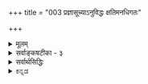 +++
title = "003 प्रज्ञासूच्याऽनुविद्धः क्षतिमनधिगतः"

+++
<details><summary>मूलम्</summary>

प्रज्ञासूच्याऽनुविद्धः क्षतिमनधिगतः कर्कशात्तर्कशाणाच्छुद्धो नानापरीक्षास्वशिथिलविहिते मानसूत्रे निबद्धः ।  
आतन्वानः प्रकाशं बहुमुखमखिलत्रासवैधुर्यधुर्यो धार्यो हेतुर्जयादेः स्वहृदि सहृदयैस्॥ ३ ॥
</details>

<details><summary>सर्वाङ्कषटीका - ३</summary>

उपादेयत्वोपयोगितयैव विषयवैशिष्ट्यम्, प्रयोजनम्, नाम्न औचित्यं च प्रदर्शयति – प्रज्ञेत्यादिना । तत्त्वान्येव मुक्ताः, तासां कलापः । एवं तत्त्वानां मुक्तात्वेन, ग्रन्थस्यास्य तत्त्वमुक्त्ताक - लापत्त्वेन रूपणार्थमुभयानुगतान् धर्मान् श्लेषेण प्रतिपादयति । **प्रज्ञासूच्यानुविद्धः** = ग्रन्थस्त्वयं प्रज्ञाख्यया सूच्याऽनुविद्धः । एवं **कर्कशात्** = कठोरात् तर्काख्यशाणात् **क्षति** = आघातम् अनधिगतः । दुस्तर्कदूर इत्यर्थः। इतररत्नानां शाणाघातः अनिवार्यः । मुक्तानां तु नास्ति शाणाघात इति विशेषः । नानापरीक्षासु **शुद्धः** = नानाविधतत्त्वविचारेषु नानाविधरत्नपरीक्षासु च शुद्धत्वेन निर्णीतः । अशिथिलं यथा **तथा=** = सुदृढमिति यावत्, विहिते मानाख्ये सूत्रे निबद्धः । बहुमुखं **प्रकाशम्** = अनेकरीत्या तत्त्वानां ज्ञानम्, भास्वरतां च आतन्वानः । अखिलाः **त्रासादयः** = संभावितशङ्कात्वादिग्रन्थदोषाः, रत्नदोषाश्च, तेषां **वैधुर्येण** = राहित्येन **धुर्यः** = सर्वश्रेष्ठत्वेन निश्चितः । जयादेः शास्त्रे लोके च हेतुः **सहृदयैः** = मात्सर्यादिहीनैः **हृदि** = मनसि, हृदये च **धार्यः** = धर्तुं अर्हः । धर्तुमर्हन्ति सन्तः । ग्रन्थस्य मनसि धारणेन प्रमेयशुद्धया स्वमतनिष्कर्षः, वादादिकेलिषु जयश्च, मुक्ताहाराणां धारणेन लोके आरोग्यादिप्राप्तिः, सर्वकार्यजयश्च अवश्यं भवेदेव । ग्रन्थान्ते 'स्यादित्थं शिक्षितार्थः ' ( अद्रव्य. 139 ) इत्यादिना एतद्ग्रन्थाध्ययनस्य जयहेतुत्वमुच्यते । 'कर्कशात्तर्कशाणात् क्षतिमनधिगतः' इत्यनेन वेदान्तशास्त्रस्य दुस्तर्कैरनभिभवः उक्तः ॥ 

[[5]]



यद्यपि 'आर्ष धर्मोपदेशं च' इत्यादिना हि तर्कानुग्रहः वेदस्याप्यभिहितः । अत एव नयसूत्रात्मकस्य वेदान्तशास्त्रस्य प्रवृत्तिरुपवर्ण्यते; अथापि दुर्बलप्रकृतिदृष्ट्यैव तर्कानुग्रहः प्रमाणानामपेक्ष्यते । के ते दुर्बलाः ? ये बुद्धिं स्वतन्त्रां वर्धयन्ति स्म, त एवाध्यात्मक्षेत्रे दुर्बलाः । किं नाम दौर्बल्यम् ? स्वोदेशसाधनासमर्थान्तःकरणवत्त्वं दौर्बल्यम् । बुद्धिर्हि सतां स्वत एव ऋजुमार्ग एव गच्छेत् । 'प्रकृतेस्सुकुमारतरं न किञ्चिदस्ति' इति हि वृद्धाः । अत एव चोक्तं शुकेन 'यक्ष मूढतमो लोके यश्च बुद्धेः परं गतः । तावुभौ सुखमेधेते किश्यत्यन्तरितो जनः ॥' (भाग 3-7-17) इति । बुद्धिरेव खलु व्यक्ता प्रथमा माया । तत्त्वं तु बुद्ध्यतीतम् । 'बुद्धेरात्मा महान् परः । महतः परमव्यक्तमव्यक्तात्पुरुषः परः ॥' (कठ. 1-3-10) इति हि श्रूयते । तावता बुद्धेरगोचर एव तत्त्वमिति न मन्तव्यम्, 'दृश्यते त्वग्रियया बुद्ध्या ' ( कठ. 1-3-12) इत्यादिश्रुतेः । अत्रापि ‘अग्रियया' 'सूक्ष्मया' इति विशेषणेऽवधेये । ज्ञानसदृशया बुद्ध्येत्यवगम्यताम् । ननु किमिदमुच्यते; बुद्धिरन्या, ज्ञानमन्यदिति ? मा संरंभः । जानामि संरंभकारणम् । एतद्विचारः स्वावसरे विस्तरेण भविष्यति (बुद्धि. 4) । एवञ्च येषां बुद्धिः स्वतन्त्रा संवृत्ता त एव क्लिश्यन्ति । एतेषां कृत एव विचारशास्त्रं प्रवृत्तम् । अत एव 'वेदाख्यशास्त्राविरोधिना तर्केण' इत्यनेन तर्कस्य मर्यादा व्यधायि ॥ 

I 

ननु भोः ! किमुच्यते, वेदाख्यशास्त्राविरोधिना तर्केणेति ? तर्कानुगृहीतो हि वेदोऽपि प्रमाणमित्युच्यते भवतो विचारशास्त्रे । 'आर्षं धर्मोपदेशं च वेदशास्त्राविरोधिना । यस्तर्केणानुसन्धत्ते स धर्मं वेद नेतरः ॥' (मनु. 1-2-106) इति हि भवद्गुरोर्वचनम् । **वेदशास्त्राविरोधिना** = वेदाख्यशास्त्राविरोधिना । ' वेदाच्छास्त्रं परं नास्ति' इति हि भगवतो बादरायणस्य (व्यासस्य ) वचः । एवञ्च 'वेदाविरोधिना तर्केण' इत्युक्तौ हि, वेदाविरोधी तर्कः प्रमाणम्, तर्कानुगुणो वेदश्च प्रमाणमित्यन्योन्याश्रयो दुष्परिहर इति चेत्, कुशलमतिस्त्वमभिनन्द्योऽसि । अत एवोक्तमस्माभिरुपक्रम एव - 'दुर्बलमतीनामेव तर्कापेक्षा' इति । ये तु सहजऋजुमतयः, तेषां बुद्धिर्न तर्कसहकारमीक्षते, स्वत एवार्थस्पर्शिनी तेषां बुद्धिः । तादृशा ऋषयः वेदार्थं स्वयं बुद्धा, तदनुगुणं तर्क प्रदर्शयन्ति **दुर्बलबुद्धीनाम्** = मन्दमतीनां बुद्धिदाढर्याय ॥ 

[[1]]

ननु 'श्रोतव्यो मन्तव्यः' (बृ.4-4-5, 6-5-6) इति श्रुतिरेव युक्तिभिः प्रतिष्ठापनरूपस्य मननस्य कर्तव्यत्वं वदति । त्वया तु मन्दमतीनामेव युक्त्यन्वेषणमपेक्षितमित्युच्यते ? कोऽयमाक्षेपः ? किं श्रुतिस्सर्वज्ञान् ब्रह्मर्षीन् प्रति कथयति श्रवणमननादिकम् ? वेदद्रष्टारः किल ब्रह्मर्षयः सनकादिवत्स्वयंप्राप्ततत्त्वज्ञानविज्ञानसंपदः लोकहिताय वेदाविर्भावस्थानान्यभूवन् । किं तेषामपि प्रत्यक्षीकृतसकलतत्त्वानां तर्कापेक्षां मन्यते भवान् ? अतो विप्रतीपंगतमतीनां कृत एव तत्सर्वमुपदिश्यत इति सम्यगेवोक्तम् । अपि च वेदाख्यं शास्त्रमित्यर्थस्य कोऽर्थः ? कः प्रश्नः ? ' प्रवृत्तिर्वा निवृत्तिर्वा नित्येन कृतकेन वा । पुंसां 

कुमारिल भट्टेर्न येनोपदिश्येत तच्छास्त्रमभिधीयते ॥' (श्लो.वा.) इत्युक्तमेव महामेधाविना । हन्त ! विचारेऽपि छान्दसीं बुद्धि स्वतन्त्रां न जहासि किल त्वम्! वेदान्तशास्त्रमिदम् । नात्र प्रवृत्तिनिवृत्त्योः प्रसक्तिर्लेशतोऽपि । तत्तु लक्षणम् कर्मपरभागे । ब्रह्मभागे वा शास्त्रपदार्थो विपरिवर्तेत किम्? पश्यतु भवान् । शासुधातुरेव शासनार्थकः । शासनं च ‘कुरु’ अथवा ‘मा कुरु’ इत्यन्यतररूपम् । अतस्सुष्ठुच्यते मेधाविना 'प्रवृत्तिर्वा ' इत्यादि । कूपकूर्मोऽसि 

T 



4. 

[[6]]

[ तत्त्वत्रयज्ञानस्वरूपम् ] 

शिष्टा जीवेशतत्त्वप्रमितियुतपरोपासना मुक्तिहेतुः 

शक्यस्तत्तत्प्रकारावगतिविरहिभिर्नैव याथात्म्यबोधः । 

त्वम् । शासनं नाम किम् ? उक्तं किल 'कुरु, मा कुरु' इत्यन्यतररूपमिति । अयि भोः ! अयं शासनस्य प्रकारः । शासनस्य स्वरूपमुच्यताम् । वयमेव वा वदामः । अनतिक्रमणीयं शासनं शास्त्रमुच्यते । यथा राज्ञो विधिर्वा निषेधो वा । उभयमपि राज्ञोऽनतिक्रमणीयमेव । अन्ततः राज्ञा व्यवस्थापिता नियमाः शासनमित्युच्यन्ते । प्रकृते सृष्ट्यधीशेन क्लृप्ता एव नियमाः शास्त्रम् । तत्परा वेदाः परमं शास्त्रम् । तत् स्वतो जानन्ति महात्मानः। तादृशसृष्टिनियमानुगुणास्तर्का एव सत्तर्काः, विपरीतास्तु दुस्तर्काः । अतश्च अर्थानुगुणस्तर्कः प्रमाणानुग्राहकः, अर्थाननुगुणः बुद्ध्या कल्पितस्तु न तथेति रहस्यम् । वेदो हि ज्ञानराशिः, तत्प्रतिपादकः शब्दश्च । ज्ञानमेवार्थजन्यम्, अतस्तत्र तर्कापेक्षा न भवति, बुद्धिस्तु न नियमेनार्थजन्या, भ्रमादौ व्यभिचारात् । अतो बुद्धिजीविनां सहायार्थं सत्तर्कोऽपेक्ष्यते; न तु ज्ञानिनां कृते । अतोऽत्र कर्कशस्तर्कः– असत्तर्कः केवलबुद्ध्या कल्पितः हैतुकानां तर्कः । अत एव ' हैतुकान् बकवृत्तींश्च वाङ्मात्रेणापि नार्चयेत्' इति मनुः । अधिकं तु तत्तदवसरे भविष्यति ॥ ३ ॥
</details>


<details><summary>सर्वार्थसिद्धिः</summary>

प्रबन्धस्य स्वरूपातिशयादपि सुधीभिस्स्वीकार्यत्वमाह - प्रज्ञेति । ज्ञातस्यातिशयाधायिनी धीः प्रज्ञा । कलापस्यानुविद्धत्वादि प्रत्येकद्वारा । तत्त्वानां प्रज्ञया अनुविद्धत्वं सम्यङ्निर्धारितत्वम् । रत्नान्तरेषु शाणक्षतिसंभवो न मुक्तासु । प्रमाणतर्कैर्याथात्म्यान्वेषणं परीक्षा । तन्नानात्वं तर्कादिभेदात् । मुक्तासु स्वानुगुणपरिमाणयुक्तं सूत्रं मानसूत्रम् । अन्यत्र प्रमाणमेव सूत्रं, तस्याशिथिलविहितिः - निर्बाधत्वेन विशेषतो धीस्थत्वम् । प्रकाशम् - आलोकं बोधं च । बहुमुखम् - सर्वतोदिक्कं सर्वविषयं च । त्रासो मणिदोषः प्रतिपक्षाद्भीतिश्च । जयादेरित्यादिशब्देन क्वचिदैश्वर्यादेरन्यत्र तत्त्वनिर्णयस्य च संग्रहः । हृच्छब्दो वक्षश्चित्तं च वदति । सहृदयैः - सारासारविवेचनार्हहृदयवद्भिः । धार्यः - क्वचिदाभरणतयाऽन्यत्राप्रमोषेण ॥३॥
</details>

<details><summary>ಕನ್ನಡ</summary>

ई श्लोकदल्लि आचार्यरु तन्न ग्रन्थद हॆसरिन औचित्यवन्नु प्रदर्शिसु तारॆ. प्रज्ञाच्या अनुविद्द प्रतिभॆ ऎम्ब सूचियिन्द पोणिसल्प ट्टिरुव कर्कशात् तर्कशाणात् क्षतिं अनधिगतः कठिणवाद तर्तिवॆम्ब साणॆकल्लिनिन्द हानियन्नु हॊन्ददिरुव नानापरीक्षासु शुद्ध अनेकविध रत्न परीक्षॆगळल्लि परिशुद्धवॆन्दु तिळिद अतिथिलविओ मारतॆ निबद्धतॆ - शिथिलवागदन्तॆ हॊन्दिसिद प्रमाणवॆम्ब दारदल्लि ऒट्टागि कट्टल्पट्ट बहुमुखं प्रकाशं आतान- अनेक विधवाद हळ- पन्नु चल्लुत्तिरुव अनेक तत्त्वगळन्नु प्रतिपादिसुत्तिरुव अखिलान वैधुर्यधुर्यः-प्रासगळॆम्ब रत्न दोषगळु-कुयक्तिगळिन्द गॊन्दल-गळु यावुदू इल्लद्दरिन्द श्रेष्ठवाद जयादेः हेतु--प 

 \- 

4 

- 4- 



जय मत्तु परपक्ष पराभवगळिगॆ कारणवाद तत्त्वमुक्ता कलापः तत्त्वगळॆम्ब मुत्तुगळ सरदन्तिरुव ई ग्रन्थवु सहृदयः स्वहृदि धार्य निर्मत्सर विद्वांसरिन्द तन्तम्म हृदयदल्लि धरिसतक्कद्दागिदॆ. 

ऒन्दॊन्दु श्लोकवू ऒन्दॊन्दु मुत्तादरॆ ऒन्दॊन्दु सरवू ऒन्दु मालॆयागुत्तदॆ. ई कारणदिन्दले ई ग्रन्थद परिच्छेदगळिगॆ सर ऎम्ब हॆसरन्नु इडलागिदॆ. हीगॆ ऐदु सरगळु सेरि मुत्तिन राशिये आगु इदॆ. आद्दरिन्द ई ग्रन्थद हॆसरु तत्त्वमुक्ताकलाप', मुत्तुगळन्नु हीगॆ ऒट्टागि धरिसुवुदे पद्धति, ऒळ्ळॆय मुत्तिन हारद धारणॆयिन्द अनेक विध अष्टपरिहारवागि इष्टप्राप्तियागुवुदरिन्द 'जयादेर्हतु- 

ऎन्दु हेळिदॆ ॥३। 


</details>
